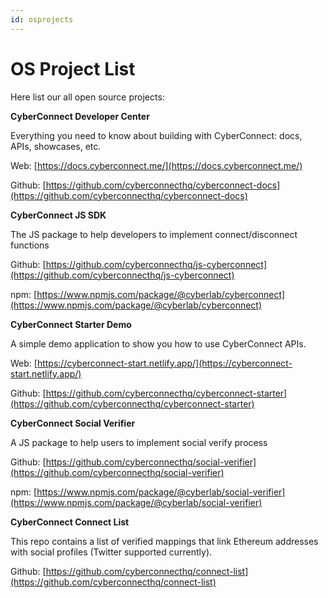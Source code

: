 ```yaml
---
id: osprojects
---
```


# OS Project List

Here list our all open source projects:

**CyberConnect Developer Center**

Everything you need to know about building with CyberConnect: docs, APIs, showcases, etc.

Web: [https://docs.cyberconnect.me/](https://docs.cyberconnect.me/)

Github: [https://github.com/cyberconnecthq/cyberconnect-docs](https://github.com/cyberconnecthq/cyberconnect-docs)

**CyberConnect JS SDK**

The JS package to help developers to implement connect/disconnect functions

Github: [https://github.com/cyberconnecthq/js-cyberconnect](https://github.com/cyberconnecthq/js-cyberconnect)

npm: [https://www.npmjs.com/package/@cyberlab/cyberconnect](https://www.npmjs.com/package/@cyberlab/cyberconnect)

**CyberConnect Starter Demo**

A simple demo application to show you how to use CyberConnect APIs.

Web: [https://cyberconnect-start.netlify.app/](https://cyberconnect-start.netlify.app/)

Github: [https://github.com/cyberconnecthq/cyberconnect-starter](https://github.com/cyberconnecthq/cyberconnect-starter)

**CyberConnect Social Verifier**

A JS package to help users to implement social verify process

Github: [https://github.com/cyberconnecthq/social-verifier](https://github.com/cyberconnecthq/social-verifier)

npm: [https://www.npmjs.com/package/@cyberlab/social-verifier](https://www.npmjs.com/package/@cyberlab/social-verifier)

**CyberConnect Connect List**

This repo contains a list of verified mappings that link Ethereum addresses with social profiles (Twitter supported currently).

Github: [https://github.com/cyberconnecthq/connect-list](https://github.com/cyberconnecthq/connect-list)
